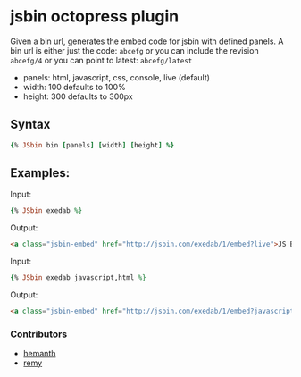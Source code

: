 jsbin octopress plugin
================

Given a bin url, generates the embed code for jsbin with defined panels.  A bin url is either just the code: `abcefg` or you can include the revision `abcefg/4` or you can point to latest: `abcefg/latest`

* panels: html, javascript, css, console, live (default)
* width:  100 defaults to 100% 
* height: 300 defaults to 300px

## Syntax

```ruby
{% JSbin bin [panels] [width] [height] %}
```

## Examples:

Input: 

```ruby
{% JSbin exedab %}
```

Output: 

```html
<a class="jsbin-embed" href="http://jsbin.com/exedab/1/embed?live">JS Bin</a><script src="http://static.jsbin.com/js/embed.js"></script>
```

Input: 

```ruby
{% JSbin exedab javascript,html %}
```

Output: 

```html
<a class="jsbin-embed" href="http://jsbin.com/exedab/1/embed?javascript,html">JS Bin</a><script src="http://static.jsbin.com/js/embed.js"></script>
```

### Contributors

* [hemanth](https://github.com/hemanth)
* [remy](https://github.com/remy)
